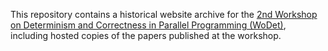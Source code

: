 This repository contains a historical website archive for the
[2nd Workshop on Determinism and Correctness in Parallel Programming (WoDet)](https://sites.google.com/site/2ndwodet/),
including hosted copies of the papers published at the workshop.
